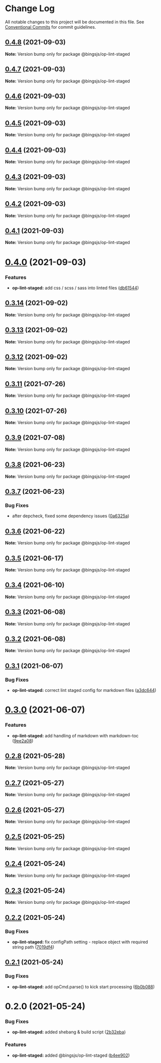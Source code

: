 # Change Log

All notable changes to this project will be documented in this file.
See [Conventional Commits](https://conventionalcommits.org) for commit guidelines.

## [0.4.8](https://github.com/bingtimren/op-tools/compare/@bingsjs/op-lint-staged@0.4.7...@bingsjs/op-lint-staged@0.4.8) (2021-09-03)

**Note:** Version bump only for package @bingsjs/op-lint-staged





## [0.4.7](https://github.com/bingtimren/op-tools/compare/@bingsjs/op-lint-staged@0.4.6...@bingsjs/op-lint-staged@0.4.7) (2021-09-03)

**Note:** Version bump only for package @bingsjs/op-lint-staged





## [0.4.6](https://github.com/bingtimren/op-tools/compare/@bingsjs/op-lint-staged@0.4.5...@bingsjs/op-lint-staged@0.4.6) (2021-09-03)

**Note:** Version bump only for package @bingsjs/op-lint-staged





## [0.4.5](https://github.com/bingtimren/op-tools/compare/@bingsjs/op-lint-staged@0.4.4...@bingsjs/op-lint-staged@0.4.5) (2021-09-03)

**Note:** Version bump only for package @bingsjs/op-lint-staged





## [0.4.4](https://github.com/bingtimren/op-tools/compare/@bingsjs/op-lint-staged@0.4.3...@bingsjs/op-lint-staged@0.4.4) (2021-09-03)

**Note:** Version bump only for package @bingsjs/op-lint-staged





## [0.4.3](https://github.com/bingtimren/op-tools/compare/@bingsjs/op-lint-staged@0.4.2...@bingsjs/op-lint-staged@0.4.3) (2021-09-03)

**Note:** Version bump only for package @bingsjs/op-lint-staged





## [0.4.2](https://github.com/bingtimren/op-tools/compare/@bingsjs/op-lint-staged@0.4.1...@bingsjs/op-lint-staged@0.4.2) (2021-09-03)

**Note:** Version bump only for package @bingsjs/op-lint-staged





## [0.4.1](https://github.com/bingtimren/op-tools/compare/@bingsjs/op-lint-staged@0.4.0...@bingsjs/op-lint-staged@0.4.1) (2021-09-03)

**Note:** Version bump only for package @bingsjs/op-lint-staged





# [0.4.0](https://github.com/bingtimren/op-tools/compare/@bingsjs/op-lint-staged@0.3.14...@bingsjs/op-lint-staged@0.4.0) (2021-09-03)


### Features

* **op-lint-staged:** add css / scss / sass into linted files ([db61544](https://github.com/bingtimren/op-tools/commit/db61544282925c23db9a546e1826ac5da4616491))





## [0.3.14](https://github.com/bingtimren/op-tools/compare/@bingsjs/op-lint-staged@0.3.13...@bingsjs/op-lint-staged@0.3.14) (2021-09-02)

**Note:** Version bump only for package @bingsjs/op-lint-staged





## [0.3.13](https://github.com/bingtimren/op-tools/compare/@bingsjs/op-lint-staged@0.3.12...@bingsjs/op-lint-staged@0.3.13) (2021-09-02)

**Note:** Version bump only for package @bingsjs/op-lint-staged





## [0.3.12](https://github.com/bingtimren/op-tools/compare/@bingsjs/op-lint-staged@0.3.11...@bingsjs/op-lint-staged@0.3.12) (2021-09-02)

**Note:** Version bump only for package @bingsjs/op-lint-staged





## [0.3.11](https://github.com/bingtimren/op-tools/compare/@bingsjs/op-lint-staged@0.3.10...@bingsjs/op-lint-staged@0.3.11) (2021-07-26)

**Note:** Version bump only for package @bingsjs/op-lint-staged





## [0.3.10](https://github.com/bingtimren/op-tools/compare/@bingsjs/op-lint-staged@0.3.9...@bingsjs/op-lint-staged@0.3.10) (2021-07-26)

**Note:** Version bump only for package @bingsjs/op-lint-staged





## [0.3.9](https://github.com/bingtimren/op-tools/compare/@bingsjs/op-lint-staged@0.3.8...@bingsjs/op-lint-staged@0.3.9) (2021-07-08)

**Note:** Version bump only for package @bingsjs/op-lint-staged





## [0.3.8](https://github.com/bingtimren/op-tools/compare/@bingsjs/op-lint-staged@0.3.7...@bingsjs/op-lint-staged@0.3.8) (2021-06-23)

**Note:** Version bump only for package @bingsjs/op-lint-staged





## [0.3.7](https://github.com/bingtimren/op-tools/compare/@bingsjs/op-lint-staged@0.3.6...@bingsjs/op-lint-staged@0.3.7) (2021-06-23)


### Bug Fixes

* after depcheck, fixed some dependency issues ([0a6325a](https://github.com/bingtimren/op-tools/commit/0a6325aa844ddd02159dbf540313219a84088848))





## [0.3.6](https://github.com/bingtimren/op-tools/compare/@bingsjs/op-lint-staged@0.3.5...@bingsjs/op-lint-staged@0.3.6) (2021-06-22)

**Note:** Version bump only for package @bingsjs/op-lint-staged





## [0.3.5](https://github.com/bingtimren/op-tools/compare/@bingsjs/op-lint-staged@0.3.4...@bingsjs/op-lint-staged@0.3.5) (2021-06-17)

**Note:** Version bump only for package @bingsjs/op-lint-staged





## [0.3.4](https://github.com/bingtimren/op-tools/compare/@bingsjs/op-lint-staged@0.3.3...@bingsjs/op-lint-staged@0.3.4) (2021-06-10)

**Note:** Version bump only for package @bingsjs/op-lint-staged





## [0.3.3](https://github.com/bingtimren/op-tools/compare/@bingsjs/op-lint-staged@0.3.2...@bingsjs/op-lint-staged@0.3.3) (2021-06-08)

**Note:** Version bump only for package @bingsjs/op-lint-staged





## [0.3.2](https://github.com/bingtimren/op-tools/compare/@bingsjs/op-lint-staged@0.3.1...@bingsjs/op-lint-staged@0.3.2) (2021-06-08)

**Note:** Version bump only for package @bingsjs/op-lint-staged





## [0.3.1](https://github.com/bingtimren/op-tools/compare/@bingsjs/op-lint-staged@0.3.0...@bingsjs/op-lint-staged@0.3.1) (2021-06-07)


### Bug Fixes

* **op-lint-staged:** correct lint staged config for markdown files ([a3dc644](https://github.com/bingtimren/op-tools/commit/a3dc644f5fa3cee4bbd9c5801a4cb40eddbc1f6e))





# [0.3.0](https://github.com/bingtimren/op-tools/compare/@bingsjs/op-lint-staged@0.2.8...@bingsjs/op-lint-staged@0.3.0) (2021-06-07)


### Features

* **op-lint-staged:** add handling of markdown with markdown-toc ([9ee2a08](https://github.com/bingtimren/op-tools/commit/9ee2a089d298681db9fe043dffe4e4e0a05bc298))





## [0.2.8](https://github.com/bingtimren/op-tools/compare/@bingsjs/op-lint-staged@0.2.7...@bingsjs/op-lint-staged@0.2.8) (2021-05-28)

**Note:** Version bump only for package @bingsjs/op-lint-staged





## [0.2.7](https://github.com/bingtimren/op-tools/compare/@bingsjs/op-lint-staged@0.2.6...@bingsjs/op-lint-staged@0.2.7) (2021-05-27)

**Note:** Version bump only for package @bingsjs/op-lint-staged





## [0.2.6](https://github.com/bingtimren/op-tools/compare/@bingsjs/op-lint-staged@0.2.5...@bingsjs/op-lint-staged@0.2.6) (2021-05-27)

**Note:** Version bump only for package @bingsjs/op-lint-staged





## [0.2.5](https://github.com/bingtimren/op-tools/compare/@bingsjs/op-lint-staged@0.2.4...@bingsjs/op-lint-staged@0.2.5) (2021-05-25)

**Note:** Version bump only for package @bingsjs/op-lint-staged





## [0.2.4](https://github.com/bingtimren/op-tools/compare/@bingsjs/op-lint-staged@0.2.2...@bingsjs/op-lint-staged@0.2.4) (2021-05-24)

**Note:** Version bump only for package @bingsjs/op-lint-staged





## [0.2.3](https://github.com/bingtimren/op-tools/compare/@bingsjs/op-lint-staged@0.2.2...@bingsjs/op-lint-staged@0.2.3) (2021-05-24)

**Note:** Version bump only for package @bingsjs/op-lint-staged





## [0.2.2](https://github.com/bingtimren/op-tools/compare/@bingsjs/op-lint-staged@0.2.1...@bingsjs/op-lint-staged@0.2.2) (2021-05-24)


### Bug Fixes

* **op-lint-staged:** fix configPath setting - replace object with required string path ([7019df4](https://github.com/bingtimren/op-tools/commit/7019df49471e244f49ab8ec0f94bb523c71aab98))





## [0.2.1](https://github.com/bingtimren/op-tools/compare/@bingsjs/op-lint-staged@0.2.0...@bingsjs/op-lint-staged@0.2.1) (2021-05-24)


### Bug Fixes

* **op-lint-staged:** add opCmd.parse() to kick start processing ([6b0b088](https://github.com/bingtimren/op-tools/commit/6b0b08803056c4aa3244cdfa190fd756cec344db))





# 0.2.0 (2021-05-24)


### Bug Fixes

* **op-lint-staged:** added shebang & build script ([2b32eba](https://github.com/bingtimren/op-tools/commit/2b32eba4156ea86c7b1dc1dd578383a28bae09d9))


### Features

* **op-lint-staged:** added @bingsjs/op-lint-staged ([b4ee902](https://github.com/bingtimren/op-tools/commit/b4ee9027b687a2e1db35fd20d61b2b6f15be8db5))
